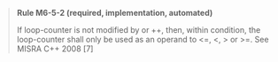 > **Rule M6-5-2 (required, implementation, automated)**
>
> If loop-counter is not modified by or ++, then, within condition, the
> loop-counter shall only be used as an operand to <=, <, > or >=.
> See MISRA C++ 2008 [7]
